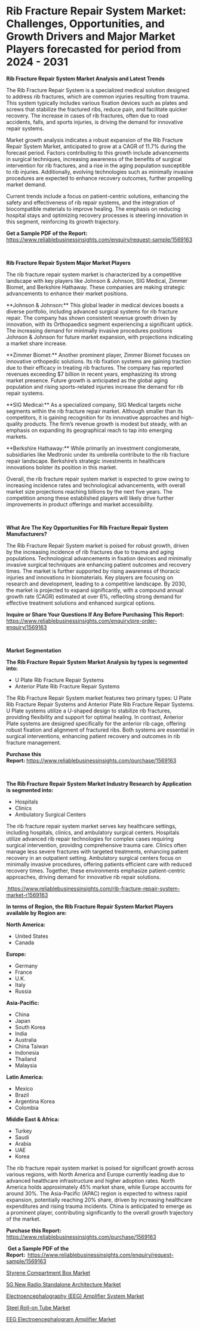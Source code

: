 <p><h1>Rib Fracture Repair System Market: Challenges, Opportunities, and Growth Drivers and Major Market Players forecasted for period from 2024 - 2031</h1></p><p><strong>Rib Fracture Repair System Market Analysis and Latest Trends</strong></p>
<p><p>The Rib Fracture Repair System is a specialized medical solution designed to address rib fractures, which are common injuries resulting from trauma. This system typically includes various fixation devices such as plates and screws that stabilize the fractured ribs, reduce pain, and facilitate quicker recovery. The increase in cases of rib fractures, often due to road accidents, falls, and sports injuries, is driving the demand for innovative repair systems.</p><p>Market growth analysis indicates a robust expansion of the Rib Fracture Repair System Market, anticipated to grow at a CAGR of 11.7% during the forecast period. Factors contributing to this growth include advancements in surgical techniques, increasing awareness of the benefits of surgical intervention for rib fractures, and a rise in the aging population susceptible to rib injuries. Additionally, evolving technologies such as minimally invasive procedures are expected to enhance recovery outcomes, further propelling market demand.</p><p>Current trends include a focus on patient-centric solutions, enhancing the safety and effectiveness of rib repair systems, and the integration of biocompatible materials to improve healing. The emphasis on reducing hospital stays and optimizing recovery processes is steering innovation in this segment, reinforcing its growth trajectory.</p></p>
<p><strong>Get a Sample PDF of the Report:&nbsp;</strong> <a href="https://www.reliablebusinessinsights.com/enquiry/request-sample/1569163?utm_campaign=1138&utm_medium=2&utm_source=Github&utm_content=ia&utm_term=14102024&utm_id=rib-fracture-repair-system">https://www.reliablebusinessinsights.com/enquiry/request-sample/1569163</a></p>
<p>&nbsp;</p>
<p><strong>Rib Fracture Repair System Major Market Players</strong></p>
<p><p>The rib fracture repair system market is characterized by a competitive landscape with key players like Johnson & Johnson, SIG Medical, Zimmer Biomet, and Berkshire Hathaway. These companies are making strategic advancements to enhance their market positions.</p><p>**Johnson & Johnson:** This global leader in medical devices boasts a diverse portfolio, including advanced surgical systems for rib fracture repair. The company has shown consistent revenue growth driven by innovation, with its Orthopaedics segment experiencing a significant uptick. The increasing demand for minimally invasive procedures positions Johnson & Johnson for future market expansion, with projections indicating a market share increase.</p><p>**Zimmer Biomet:** Another prominent player, Zimmer Biomet focuses on innovative orthopedic solutions. Its rib fixation systems are gaining traction due to their efficacy in treating rib fractures. The company has reported revenues exceeding $7 billion in recent years, emphasizing its strong market presence. Future growth is anticipated as the global aging population and rising sports-related injuries increase the demand for rib repair systems.</p><p>**SIG Medical:** As a specialized company, SIG Medical targets niche segments within the rib fracture repair market. Although smaller than its competitors, it is gaining recognition for its innovative approaches and high-quality products. The firm’s revenue growth is modest but steady, with an emphasis on expanding its geographical reach to tap into emerging markets.</p><p>**Berkshire Hathaway:** While primarily an investment conglomerate, subsidiaries like Medtronic under its umbrella contribute to the rib fracture repair landscape. Berkshire’s strategic investments in healthcare innovations bolster its position in this market.</p><p>Overall, the rib fracture repair system market is expected to grow owing to increasing incidence rates and technological advancements, with overall market size projections reaching billions by the next five years. The competition among these established players will likely drive further improvements in product offerings and market accessibility.</p></p>
<p>&nbsp;</p>
<p><strong>What Are The Key Opportunities For Rib Fracture Repair System Manufacturers?</strong></p>
<p><p>The Rib Fracture Repair System market is poised for robust growth, driven by the increasing incidence of rib fractures due to trauma and aging populations. Technological advancements in fixation devices and minimally invasive surgical techniques are enhancing patient outcomes and recovery times. The market is further supported by rising awareness of thoracic injuries and innovations in biomaterials. Key players are focusing on research and development, leading to a competitive landscape. By 2030, the market is projected to expand significantly, with a compound annual growth rate (CAGR) estimated at over 6%, reflecting strong demand for effective treatment solutions and enhanced surgical options.</p></p>
<p><strong>Inquire or Share Your Questions If Any Before Purchasing This Report:</strong> <a href="https://www.reliablebusinessinsights.com/enquiry/pre-order-enquiry/1569163?utm_campaign=1138&utm_medium=2&utm_source=Github&utm_content=ia&utm_term=14102024&utm_id=rib-fracture-repair-system">https://www.reliablebusinessinsights.com/enquiry/pre-order-enquiry/1569163</a></p>
<p>&nbsp;</p>
<p><strong>Market Segmentation</strong></p>
<p><strong>The Rib Fracture Repair System Market Analysis by types is segmented into:</strong></p>
<p><ul><li>U Plate Rib Fracture Repair Systems</li><li>Anterior Plate Rib Fracture Repair Systems</li></ul></p>
<p><p>The Rib Fracture Repair System market features two primary types: U Plate Rib Fracture Repair Systems and Anterior Plate Rib Fracture Repair Systems. U Plate systems utilize a U-shaped design to stabilize rib fractures, providing flexibility and support for optimal healing. In contrast, Anterior Plate systems are designed specifically for the anterior rib cage, offering robust fixation and alignment of fractured ribs. Both systems are essential in surgical interventions, enhancing patient recovery and outcomes in rib fracture management.</p></p>
<p><strong>Purchase this Report:&nbsp;</strong><a href="https://www.reliablebusinessinsights.com/purchase/1569163?utm_campaign=1138&utm_medium=2&utm_source=Github&utm_content=ia&utm_term=14102024&utm_id=rib-fracture-repair-system">https://www.reliablebusinessinsights.com/purchase/1569163</a></p>
<p>&nbsp;</p>
<p><strong>The Rib Fracture Repair System Market Industry Research by Application is segmented into:</strong></p>
<p><ul><li>Hospitals</li><li>Clinics</li><li>Ambulatory Surgical Centers</li></ul></p>
<p><p>The rib fracture repair system market serves key healthcare settings, including hospitals, clinics, and ambulatory surgical centers. Hospitals utilize advanced rib repair technologies for complex cases requiring surgical intervention, providing comprehensive trauma care. Clinics often manage less severe fractures with targeted treatments, enhancing patient recovery in an outpatient setting. Ambulatory surgical centers focus on minimally invasive procedures, offering patients efficient care with reduced recovery times. Together, these environments emphasize patient-centric approaches, driving demand for innovative rib repair solutions.</p></p>
<p><a href="https://www.reliablebusinessinsights.com/rib-fracture-repair-system-market-r1569163?utm_campaign=1138&utm_medium=2&utm_source=Github&utm_content=ia&utm_term=14102024&utm_id=rib-fracture-repair-system">&nbsp;https://www.reliablebusinessinsights.com/rib-fracture-repair-system-market-r1569163</a></p>
<p><strong>In terms of Region, the Rib Fracture Repair System Market Players available by Region are:</strong></p>
<p>
    <p> <strong> North America: </strong>
        <ul>
            <li>United States</li>
            <li>Canada</li>
        </ul>
        </p> 
    <p> <strong> Europe: </strong>
        <ul>
            <li>Germany</li>
            <li>France</li>
            <li>U.K.</li>
            <li>Italy</li>
            <li>Russia</li>
        </ul>
        </p> 
    <p> <strong> Asia-Pacific: </strong>
        <ul>
            <li>China</li>
            <li>Japan</li>
            <li>South Korea</li>
            <li>India</li>
            <li>Australia</li>
            <li>China Taiwan</li>
            <li>Indonesia</li>
            <li>Thailand</li>
            <li>Malaysia</li>
        </ul>
        </p> 
    <p> <strong> Latin America: </strong>
        <ul>
            <li>Mexico</li>
            <li>Brazil</li>
            <li>Argentina Korea</li>
            <li>Colombia</li>
        </ul>
        </p> 
    <p> <strong> Middle East & Africa: </strong>
        <ul>
            <li>Turkey</li>
            <li>Saudi</li>
            <li>Arabia</li>
            <li>UAE</li>
            <li>Korea</li>
        </ul>
    </p>
    </p>
<p><p>The rib fracture repair system market is poised for significant growth across various regions, with North America and Europe currently leading due to advanced healthcare infrastructure and higher adoption rates. North America holds approximately 45% market share, while Europe accounts for around 30%. The Asia-Pacific (APAC) region is expected to witness rapid expansion, potentially reaching 20% share, driven by increasing healthcare expenditures and rising trauma incidents. China is anticipated to emerge as a prominent player, contributing significantly to the overall growth trajectory of the market.</p></p>
<p><strong>Purchase this Report: </strong><a href="https://www.reliablebusinessinsights.com/purchase/1569163?utm_campaign=1138&utm_medium=2&utm_source=Github&utm_content=ia&utm_term=14102024&utm_id=rib-fracture-repair-system">https://www.reliablebusinessinsights.com/purchase/1569163</a></p>
<p>&nbsp;<strong>Get a Sample PDF of the Report:&nbsp;&nbsp;</strong><a href="https://www.reliablebusinessinsights.com/enquiry/request-sample/1569163?utm_campaign=1138&utm_medium=2&utm_source=Github&utm_content=ia&utm_term=14102024&utm_id=rib-fracture-repair-system">https://www.reliablebusinessinsights.com/enquiry/request-sample/1569163</a></p>
<p><strong></strong></p>
<p><p><a href="https://github.com/roydonhol47/Market-Research-Report-List-1/blob/main/styrene-compartment-box-market.md?utm_campaign=1138&utm_medium=2&utm_source=Github&utm_content=ia&utm_term=14102024&utm_id=rib-fracture-repair-system">Styrene Compartment Box Market</a></p><p><a href="https://www.linkedin.com/pulse/market-leaders-laggards-global-5g-new-radio-standalone-architecture-zemef?trk=public_post_embed_feed-article-content&utm_campaign=1138&utm_medium=2&utm_source=Github&utm_content=ia&utm_term=14102024&utm_id=rib-fracture-repair-system">5G New Radio Standalone Architecture Market</a></p><p><a href="https://www.linkedin.com/pulse/electroencephalography-eeg-amplifier-system-market-navigating-vxj2f?trk=public_post_embed_feed-article-content&utm_campaign=1138&utm_medium=2&utm_source=Github&utm_content=ia&utm_term=14102024&utm_id=rib-fracture-repair-system">Electroencephalography (EEG) Amplifier System Market</a></p><p><a href="https://github.com/maniehilp9ib/Market-Research-Report-List-1/blob/main/steel-roll-on-tube-market.md?utm_campaign=1138&utm_medium=2&utm_source=Github&utm_content=ia&utm_term=14102024&utm_id=rib-fracture-repair-system">Steel Roll-on Tube Market</a></p><p><a href="https://www.linkedin.com/pulse/market-forecasting-change-global-eeg-electroencephalogram-amplifier-2i9of?trk=public_post_embed_feed-article-content&utm_campaign=1138&utm_medium=2&utm_source=Github&utm_content=ia&utm_term=14102024&utm_id=rib-fracture-repair-system">EEG Electroencephalogram Amplifier Market</a></p></p>